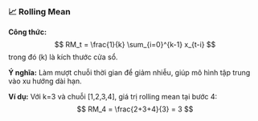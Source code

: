 ### 📈 Rolling Mean

**Công thức:**
$$
RM_t = \frac{1}{k} \sum_{i=0}^{k-1} x_{t-i}
$$
trong đó \(k\) là kích thước cửa sổ.

**Ý nghĩa:**
Làm mượt chuỗi thời gian để giảm nhiễu, giúp mô hình tập trung vào xu hướng dài hạn.

**Ví dụ:**
Với k=3 và chuỗi [1,2,3,4], giá trị rolling mean tại bước 4:
$$
RM_4 = \frac{2+3+4}{3} = 3
$$
